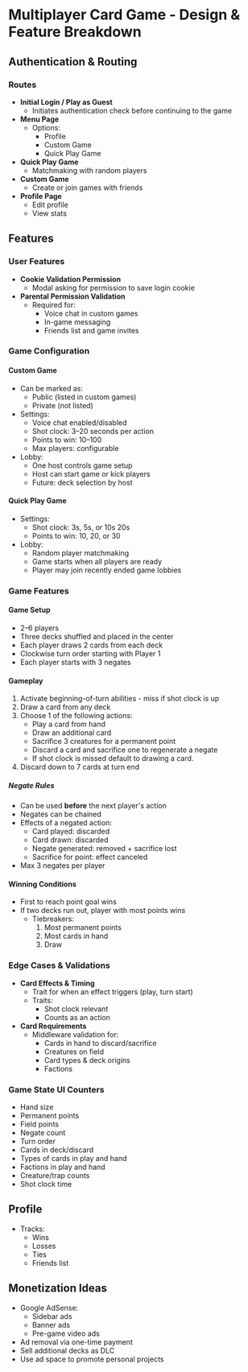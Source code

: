 # Multiplayer Card Game - Design & Feature Breakdown

## Authentication & Routing

### Routes
- **Initial Login / Play as Guest**
  - Initiates authentication check before continuing to the game
- **Menu Page**
  - Options:
    - Profile
    - Custom Game
    - Quick Play Game
- **Quick Play Game**
  - Matchmaking with random players
- **Custom Game**
  - Create or join games with friends
- **Profile Page**
  - Edit profile
  - View stats

## Features

### User Features
- **Cookie Validation Permission**
  - Modal asking for permission to save login cookie
- **Parental Permission Validation**
  - Required for:
    - Voice chat in custom games
    - In-game messaging
    - Friends list and game invites

### Game Configuration

#### Custom Game
- Can be marked as:
  - Public (listed in custom games)
  - Private (not listed)
- Settings:
  - Voice chat enabled/disabled
  - Shot clock: 3–20 seconds per action
  - Points to win: 10–100
  - Max players: configurable
- Lobby:
  - One host controls game setup
  - Host can start game or kick players
  - Future: deck selection by host

#### Quick Play Game
- Settings:
  - Shot clock: 3s, 5s, or 10s 20s
  - Points to win: 10, 20, or 30
- Lobby:
  - Random player matchmaking
  - Game starts when all players are ready
  - Player may join recently ended game lobbies

### Game Features

#### Game Setup
- 2–6 players
- Three decks shuffled and placed in the center
- Each player draws 2 cards from each deck
- Clockwise turn order starting with Player 1
- Each player starts with 3 negates

#### Gameplay
1. Activate beginning-of-turn abilities - miss if shot clock is up
2. Draw a card from any deck
3. Choose 1 of the following actions:
   - Play a card from hand
   - Draw an additional card
   - Sacrifice 3 creatures for a permanent point
   - Discard a card and sacrifice one to regenerate a negate
   - If shot clock is missed default to drawing a card.
4. Discard down to 7 cards at turn end

##### Negate Rules
- Can be used **before** the next player's action
- Negates can be chained
- Effects of a negated action:
  - Card played: discarded
  - Card drawn: discarded
  - Negate generated: removed + sacrifice lost
  - Sacrifice for point: effect canceled
- Max 3 negates per player

#### Winning Conditions
- First to reach point goal wins
- If two decks run out, player with most points wins
  - Tiebreakers:
    1. Most permanent points
    2. Most cards in hand
    3. Draw

### Edge Cases & Validations
- **Card Effects & Timing**
  - Trait for when an effect triggers (play, turn start)
  - Traits:
    - Shot clock relevant
    - Counts as an action
- **Card Requirements**
  - Middleware validation for:
    - Cards in hand to discard/sacrifice
    - Creatures on field
    - Card types & deck origins
    - Factions

### Game State UI Counters
- Hand size
- Permanent points
- Field points
- Negate count
- Turn order
- Cards in deck/discard
- Types of cards in play and hand
- Factions in play and hand
- Creature/trap counts
- Shot clock time

## Profile
- Tracks:
  - Wins
  - Losses
  - Ties
  - Friends list

## Monetization Ideas
- Google AdSense:
  - Sidebar ads
  - Banner ads
  - Pre-game video ads
- Ad removal via one-time payment
- Sell additional decks as DLC
- Use ad space to promote personal projects

